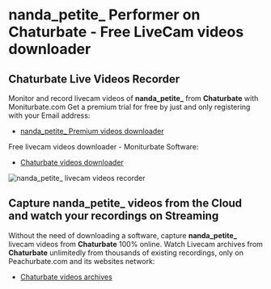 # nanda_petite_ Performer on Chaturbate - Free LiveCam videos downloader

## Chaturbate Live Videos Recorder

Monitor and record livecam videos of **nanda_petite_** from **Chaturbate** with Moniturbate.com
Get a premium trial for free by just and only registering with your Email address:
* [nanda_petite_ Premium videos downloader](https://moniturbate.com/request-demo-licence-key.html)

Free livecam videos downloader - Moniturbate Software:
* [Chaturbate videos downloader](https://moniturbate.com/moniturbate-download-software.html)

![nanda_petite_ livecam videos recorder](https://peachurnet.com/templates/moniturbate-software.png)


## Capture nanda_petite_ videos from the Cloud and watch your recordings on Streaming

Without the need of downloading a software, capture **nanda_petite_** livecam videos from **Chaturbate** 100% online.
Watch Livecam archives from **Chaturbate** unlimitedly from thousands of existing recordings, only on Peachurbate.com and its websites network:
* [Chaturbate videos archives](https://peachurnet.com/)